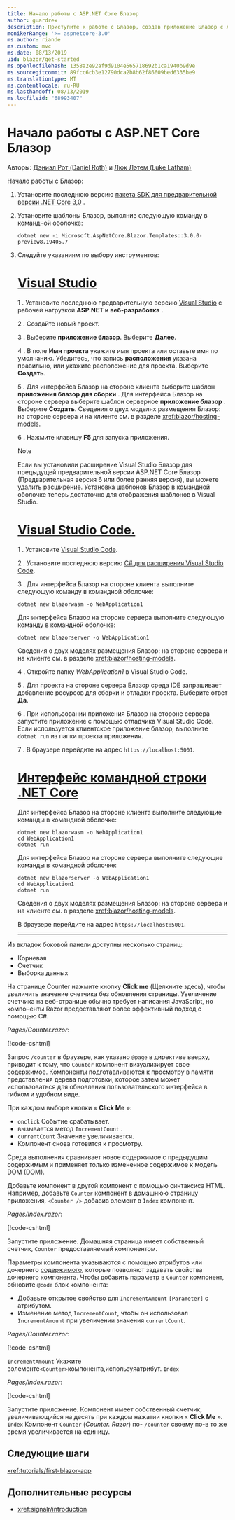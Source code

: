 ```yaml
---
title: Начало работы с ASP.NET Core Блазор
author: guardrex
description: Приступите к работе с Блазор, создав приложение Блазор с любыми инструментами по своему усмотрению.
monikerRange: '>= aspnetcore-3.0'
ms.author: riande
ms.custom: mvc
ms.date: 08/13/2019
uid: blazor/get-started
ms.openlocfilehash: 1358a2e92af9d9104e565718692b1ca1940b9d9e
ms.sourcegitcommit: 89fcc6cb3e12790dca2b8b62f86609bed6335be9
ms.translationtype: MT
ms.contentlocale: ru-RU
ms.lasthandoff: 08/13/2019
ms.locfileid: "68993407"
---
```

# <a name="get-started-with-aspnet-core-blazor"></a>Начало работы с ASP.NET Core Блазор

Авторы: [Дэниэл Рот (Daniel Roth)](https://github.com/danroth27) и [Люк Лэтем (Luke Latham)](https://github.com/guardrex)

Начало работы с Блазор:

1. Установите последнюю версию [пакета SDK для предварительной версии .NET Core 3,0](https://dotnet.microsoft.com/download/dotnet-core/3.0) .

1. Установите шаблоны Блазор, выполнив следующую команду в командной оболочке:

   ```console
   dotnet new -i Microsoft.AspNetCore.Blazor.Templates::3.0.0-preview8.19405.7
   ```

1. Следуйте указаниям по выбору инструментов:

   # <a name="visual-studiotabvisual-studio"></a>[Visual Studio](#tab/visual-studio)

   1 \. Установите последнюю предварительную версию [Visual Studio](https://visualstudio.com/vs/preview) с рабочей нагрузкой **ASP.NET и веб-разработка** .

   2 \. Создайте новый проект.

   3 \. Выберите **приложение блазор**. Выберите **Далее**.

   4 \. В поле **Имя проекта** укажите имя проекта или оставьте имя по умолчанию. Убедитесь, что запись **расположения** указана правильно, или укажите расположение для проекта. Выберите **Создать**.

   5 \. Для интерфейса Блазор на стороне клиента выберите шаблон **приложения блазор для сборки** . Для интерфейса Блазор на стороне сервера выберите шаблон серверное **приложение блазор** . Выберите **Создать**. Сведения о двух моделях размещения Блазор: на стороне сервера и на клиенте см. в разделе <xref:blazor/hosting-models>.

   6 \. Нажмите клавишу **F5** для запуска приложения.

   > [!NOTE]
   > Если вы установили расширение Visual Studio Блазор для предыдущей предварительной версии ASP.NET Core Блазор (Предварительная версия 6 или более ранняя версия), вы можете удалить расширение. Установка шаблонов Блазор в командной оболочке теперь достаточно для отображения шаблонов в Visual Studio.

   # <a name="visual-studio-codetabvisual-studio-code"></a>[Visual Studio Code.](#tab/visual-studio-code)

   1 \. Установите [Visual Studio Code](https://code.visualstudio.com/).

   2 \. Установите последнюю версию [ C# для расширения Visual Studio Code](https://marketplace.visualstudio.com/items?itemName=ms-vscode.csharp).

   3 \. Для интерфейса Блазор на стороне клиента выполните следующую команду в командной оболочке:

      ```console
      dotnet new blazorwasm -o WebApplication1
      ```

      Для интерфейса Блазор на стороне сервера выполните следующую команду в командной оболочке:

      ```console
      dotnet new blazorserver -o WebApplication1
      ```

      Сведения о двух моделях размещения Блазор: на стороне сервера и на клиенте см. в разделе <xref:blazor/hosting-models>.

   4 \. Откройте папку *WebApplication1* в Visual Studio Code.

   5 \. Для проекта на стороне сервера Блазор среда IDE запрашивает добавление ресурсов для сборки и отладки проекта. Выберите ответ **Да**.

   6 \. При использовании приложения Блазор на стороне сервера запустите приложение с помощью отладчика Visual Studio Code. Если используется клиентское приложение блазор, выполните `dotnet run` из папки проекта приложения.

   7 \. В браузере перейдите на адрес `https://localhost:5001`.

   <!--

   # [Visual Studio for Mac](#tab/visual-studio-mac)

   1\. Install [Visual Studio for Mac](https://visualstudio.microsoft.com/vs/mac/). Switch the [Update channel to Preview](/visualstudio/mac/install-preview).

   2\. Select **File** > **New Solution** or **New Project**.

   3\. In the sidebar, select **.NET Core** > **App**.

   4\. For a Blazor server-side experience, select the **Blazor Server App** template. For a Blazor client-side experience, select the **Blazor WebAssembly App** template. Select **Next**. For information on the two Blazor hosting models, server-side and client-side, see <xref:blazor/hosting-models>.

   5\. The **Target Framework** defaults to **.NET Core 3.0**. Select **Next**.

   6\. In the **Project Name** field, enter `WebApplication1`. Select **Create**.

   7\. Select **Run** > **Run Without Debugging** to run the app *without the debugger*. Running with the debugger isn't supported at this time.

   -->

   # <a name="net-core-clitabnetcore-cli"></a>[Интерфейс командной строки .NET Core](#tab/netcore-cli/)

   Для интерфейса Блазор на стороне клиента выполните следующие команды в командной оболочке:

   ```console
   dotnet new blazorwasm -o WebApplication1
   cd WebApplication1
   dotnet run
   ```

   Для интерфейса Блазор на стороне сервера выполните следующие команды в командной оболочке:

   ```console
   dotnet new blazorserver -o WebApplication1
   cd WebApplication1
   dotnet run
   ```

   Сведения о двух моделях размещения Блазор: на стороне сервера и на клиенте см. в разделе <xref:blazor/hosting-models>.

   В браузере перейдите на адрес `https://localhost:5001`.

   ---

Из вкладок боковой панели доступны несколько страниц:

* Корневая
* Счетчик
* Выборка данных

На странице Counter нажмите кнопку **Click me** (Щелкните здесь), чтобы увеличить значение счетчика без обновления страницы. Увеличение счетчика на веб-странице обычно требует написания JavaScript, но компоненты Razor предоставляют более эффективный подход с помощью C#.

*Pages/Counter.razor*:

[!code-cshtml[](get-started/samples_snapshot/3.x/Counter1.razor?highlight=7,12-15)]

Запрос `/counter` в браузере, как указано `@page` в директиве вверху, приводит к тому, что `Counter` компонент визуализирует свое содержимое. Компоненты подготавливаются к просмотру в памяти представления дерева подготовки, которое затем может использоваться для обновления пользовательского интерфейса в гибком и удобном виде.

При каждом выборе кнопки « **Click Me** »:

* `onclick` Событие срабатывает.
* вызывается метод `IncrementCount` .
* `currentCount` Значение увеличивается.
* Компонент снова готовится к просмотру.

Среда выполнения сравнивает новое содержимое с предыдущим содержимым и применяет только измененное содержимое к модель DOM (DOM).

Добавьте компонент в другой компонент с помощью синтаксиса HTML. Например, добавьте `Counter` компонент в домашнюю страницу приложения, `<Counter />` добавив элемент в `Index` компонент.

*Pages/Index.razor*:

[!code-cshtml[](get-started/samples_snapshot/3.x/Index1.razor?highlight=7)]

Запустите приложение. Домашняя страница имеет собственный счетчик, `Counter` предоставляемый компонентом.

Параметры компонента указываются с помощью атрибутов или дочернего [содержимого](xref:blazor/components#child-content), которые позволяют задавать свойства дочернего компонента. Чтобы добавить параметр в `Counter` компонент, обновите `@code` блок компонента:

* Добавьте открытое свойство для `IncrementAmount` `[Parameter]` с атрибутом.
* Изменение метод `IncrementCount`, чтобы он использовал `IncrementAmount` при увеличении значения `currentCount`.

*Pages/Counter.razor*:

[!code-cshtml[](get-started/samples_snapshot/3.x/Counter2.razor?highlight=12-13,17)]

`IncrementAmount` Укажите вэлементе`<Counter>`компонента,используяатрибут. `Index`

*Pages/Index.razor*:

[!code-cshtml[](get-started/samples_snapshot/3.x/Index2.razor?highlight=7)]

Запустите приложение. Компонент имеет собственный счетчик, увеличивающийся на десять при каждом нажатии кнопки « **Click Me** ». `Index` Компонент `Counter` (*Counter. Razor*) по- `/counter` своему по-в то же время увеличивается на единицу.

## <a name="next-steps"></a>Следующие шаги

<xref:tutorials/first-blazor-app>

## <a name="additional-resources"></a>Дополнительные ресурсы

* <xref:signalr/introduction>
